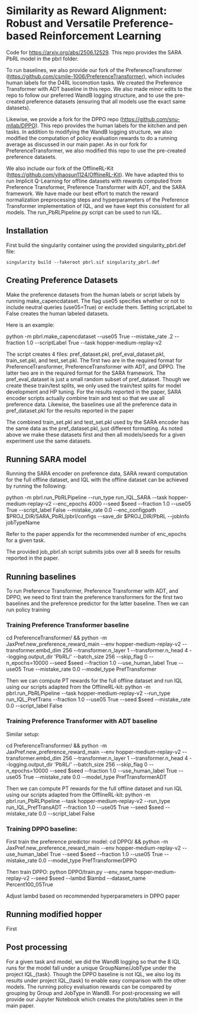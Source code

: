 # Similarity as Reward Alignment: Robust and Versatile Preference-based Reinforcement Learning

Code for https://arxiv.org/abs/2506.12529. This repo provides the SARA PbRL model in the pbrl folder. 

To run baselines, we also provide our fork of the PreferenceTransformer (https://github.com/csmile-1006/PreferenceTransformer), which includes human labels for the D4RL locomotion tasks. We created the Preference Transformer with ADT baseline in this repo. We also made minor edits to the repo to follow our preferred WandB logging structure, and to use the pre-created preference datasets (ensuring that all models use the exact same datasets).

Likewise, we provide a fork for the DPPO repo (https://github.com/snu-mllab/DPPO). This repo provides the human labels for the kitchen and pen tasks. In addition to modifying the WandB logging structure, we also modified the computation of policy evaluation rewards to do a running average as discussed in our main paper. As in our fork for PreferenceTransformer, we also modified this repo to use the pre-created preference datasets.

We also include our fork of the OfflineRL-Kit (https://github.com/yihaosun1124/OfflineRL-Kit). We have adapted this to run Implicit Q-Learning for offline datasets with rewards computed from Preference Transformer, Preference Transformer with ADT, and the SARA framework. We have made our best effort to match the reward normalization preprocessing steps and hyperparameters of the Preference Transformer implementation of IQL, and we have kept this consistent for all models. The run_PbRLPipeline.py script can be used to run IQL.

## Installation

First build the singularity container using the provided singularity_pbrl.def file:

<pre><code>singularity build --fakeroot pbrl.sif singularity_pbrl.def</code></pre>

## Creating Preference Datasets 

Make the preference datasets from the human labels or script labels by running make_capencdataset. The flag use05 specifies whether or not to include neutral queries (use05=True) or exclude them. Setting scriptLabel to False creates the human labeled datasets. 

Here is an example:

python -m pbrl.make_capencdataset --use05 True --mistake_rate .2 --fraction 1.0 --scriptLabel True --task hopper-medium-replay-v2

The script creates 4 files: pref_dataset.pkl, pref_eval_dataset.pkl, train_set.pkl, and test_set.pkl. The first two are in the required format for PreferenceTransformer, PreferenceTransformer with ADT, and DPPO. The latter two are in the required format for the SARA framework. The pref_eval_dataset is just a small random subset of pref_dataset. Though we create these train/test splits, we only used the train/test splits for model development and HP tuning. For the results reported in the paper, SARA encoder scripts actually combine train and test so that we use all preference data. Likewise, the baselines use all the preference data in pref_dataset.pkl for the results reported in the paper

The combined train_set.pkl and test_set.pkl used by the SARA encoder has the same data as the pref_dataset.pkl, just different formatting.  As noted above we make these datasets first and then all models/seeds for a given experiment use the same datasets. 

## Running SARA model 

Running the SARA encoder on preference data, SARA reward computation for the full offline dataset, and IQL with the offline dataset can be achieved by running the following:

python -m pbrl.run_PbRLPipeline --run_type run_IQL_SARA --task hopper-medium-replay-v2 --enc_epochs 4000 --seed $seed --fraction 1.0 --use05 True --script_label False --mistake_rate 0.0 --enc_configpath $PROJ_DIR/SARA_PbRL/pbrl/configs --save_dir $PROJ_DIR/PbRL --jobInfo jobTypeName

Refer to the paper appendix for the recommended number of enc_epochs for a given task. 

The provided job_pbrl.sh script submits jobs over all 8 seeds for results reported in the paper. 

## Running baselines 

To run Preference Transformer, Preference Transformer with ADT, and DPPO, we need to first train the preference transformers for the first two baselines and the preference predictor for the latter baseline. Then we can run policy training

### Training Preference Transformer baseline

cd PreferenceTransformer/ && python -m JaxPref.new_preference_reward_main  --env hopper-medium-replay-v2 --transformer.embd_dim 256 --transformer.n_layer 1 --transformer.n_head 4 --logging.output_dir 'PbRL/' --batch_size 256 --skip_flag 0 --n_epochs=10000 --seed $seed --fraction 1.0 --use_human_label True --use05 True --mistake_rate 0.0 --model_type PrefTransformer

Then we can compute PT rewards for the full offline dataset and run IQL using our scripts adapted from the OfflineRL-kit:
python -m pbrl.run_PbRLPipeline --task hopper-medium-replay-v2 --run_type run_IQL_PrefTrans --fraction 1.0 --use05 True --seed $seed --mistake_rate 0.0 --script_label False

### Training Preference Transformer with ADT baseline

Similar setup:

cd PreferenceTransformer/ && python -m JaxPref.new_preference_reward_main  --env hopper-medium-replay-v2 --transformer.embd_dim 256 --transformer.n_layer 1 --transformer.n_head 4 --logging.output_dir 'PbRL/' --batch_size 256 --skip_flag 0 --n_epochs=10000 --seed $seed --fraction 1.0 --use_human_label True --use05 True --mistake_rate 0.0 --model_type PrefTransformerADT

Then we can compute PT rewards for the full offline dataset and run IQL using our scripts adapted from the OfflineRL-kit:
python -m pbrl.run_PbRLPipeline --task hopper-medium-replay-v2 --run_type run_IQL_PrefTransADT --fraction 1.0 --use05 True --seed $seed --mistake_rate 0.0 --script_label False

### Training DPPO baseline:

First train the preference predictor model:
cd DPPO/ && python -m JaxPref.new_preference_reward_main --env hopper-medium-replay-v2 --use_human_label True --seed $seed --fraction 1.0 --use05 True --mistake_rate 0.0 --model_type PrefTransformerDPPO

Then train DPPO:
python DPPO/train.py --env_name hopper-medium-replay-v2 --seed $seed --lambd $lambd --dataset_name Percent100_05True

Adjust lambd based on recommended hyperparameters in DPPO paper

## Running modified hopper  

First 

## Post processing

For a given task and model, we did the WandB logging so that the 8 IQL runs for the model fall under a unique GroupName/JobType under the project IQL_{task}. Though the DPPO baseline is not IQL, we also log its results under project IQL_{task} to enable easy comparison with the other models. The running policy evaluation rewards can be compared by grouping by Group and JobType in WandB. For post-processing we will provide our Jupyter Notebook which creates the plots/tables seen in the main paper. 

